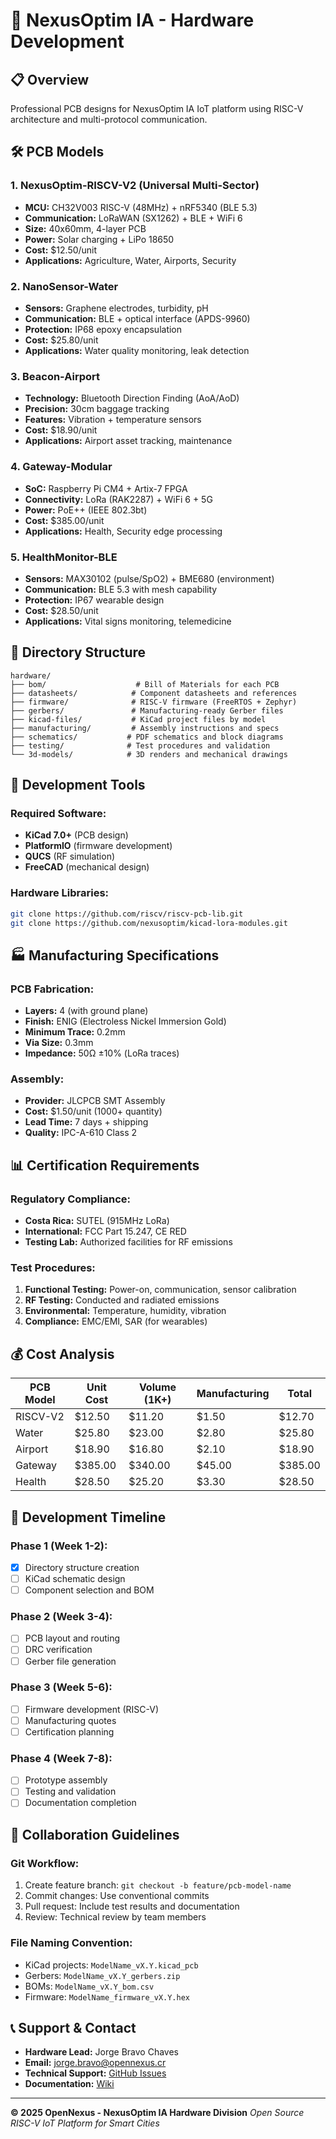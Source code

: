 # 🔧 NexusOptim IA - Hardware Development

## 📋 Overview
Professional PCB designs for NexusOptim IA IoT platform using RISC-V architecture and multi-protocol communication.

## 🛠️ PCB Models

### 1. NexusOptim-RISCV-V2 (Universal Multi-Sector)
- **MCU:** CH32V003 RISC-V (48MHz) + nRF5340 (BLE 5.3)
- **Communication:** LoRaWAN (SX1262) + BLE + WiFi 6
- **Size:** 40x60mm, 4-layer PCB
- **Power:** Solar charging + LiPo 18650
- **Cost:** $12.50/unit
- **Applications:** Agriculture, Water, Airports, Security

### 2. NanoSensor-Water
- **Sensors:** Graphene electrodes, turbidity, pH
- **Communication:** BLE + optical interface (APDS-9960)
- **Protection:** IP68 epoxy encapsulation
- **Cost:** $25.80/unit
- **Applications:** Water quality monitoring, leak detection

### 3. Beacon-Airport
- **Technology:** Bluetooth Direction Finding (AoA/AoD)
- **Precision:** 30cm baggage tracking
- **Features:** Vibration + temperature sensors
- **Cost:** $18.90/unit
- **Applications:** Airport asset tracking, maintenance

### 4. Gateway-Modular
- **SoC:** Raspberry Pi CM4 + Artix-7 FPGA
- **Connectivity:** LoRa (RAK2287) + WiFi 6 + 5G
- **Power:** PoE++ (IEEE 802.3bt)
- **Cost:** $385.00/unit
- **Applications:** Health, Security edge processing

### 5. HealthMonitor-BLE
- **Sensors:** MAX30102 (pulse/SpO2) + BME680 (environment)
- **Communication:** BLE 5.3 with mesh capability
- **Protection:** IP67 wearable design
- **Cost:** $28.50/unit
- **Applications:** Vital signs monitoring, telemedicine

## 📁 Directory Structure

```
hardware/
├── bom/                    # Bill of Materials for each PCB
├── datasheets/            # Component datasheets and references
├── firmware/              # RISC-V firmware (FreeRTOS + Zephyr)
├── gerbers/               # Manufacturing-ready Gerber files
├── kicad-files/           # KiCad project files by model
├── manufacturing/         # Assembly instructions and specs
├── schematics/           # PDF schematics and block diagrams
├── testing/              # Test procedures and validation
└── 3d-models/            # 3D renders and mechanical drawings
```

## 🔧 Development Tools

### Required Software:
- **KiCad 7.0+** (PCB design)
- **PlatformIO** (firmware development)
- **QUCS** (RF simulation)
- **FreeCAD** (mechanical design)

### Hardware Libraries:
```bash
git clone https://github.com/riscv/riscv-pcb-lib.git
git clone https://github.com/nexusoptim/kicad-lora-modules.git
```

## 🏭 Manufacturing Specifications

### PCB Fabrication:
- **Layers:** 4 (with ground plane)
- **Finish:** ENIG (Electroless Nickel Immersion Gold)
- **Minimum Trace:** 0.2mm
- **Via Size:** 0.3mm
- **Impedance:** 50Ω ±10% (LoRa traces)

### Assembly:
- **Provider:** JLCPCB SMT Assembly
- **Cost:** $1.50/unit (1000+ quantity)
- **Lead Time:** 7 days + shipping
- **Quality:** IPC-A-610 Class 2

## 📊 Certification Requirements

### Regulatory Compliance:
- **Costa Rica:** SUTEL (915MHz LoRa)
- **International:** FCC Part 15.247, CE RED
- **Testing Lab:** Authorized facilities for RF emissions

### Test Procedures:
1. **Functional Testing:** Power-on, communication, sensor calibration
2. **RF Testing:** Conducted and radiated emissions
3. **Environmental:** Temperature, humidity, vibration
4. **Compliance:** EMC/EMI, SAR (for wearables)

## 💰 Cost Analysis

| PCB Model | Unit Cost | Volume (1K+) | Manufacturing | Total |
|-----------|-----------|--------------|---------------|-------|
| RISCV-V2 | $12.50 | $11.20 | $1.50 | $12.70 |
| Water | $25.80 | $23.00 | $2.80 | $25.80 |
| Airport | $18.90 | $16.80 | $2.10 | $18.90 |
| Gateway | $385.00 | $340.00 | $45.00 | $385.00 |
| Health | $28.50 | $25.20 | $3.30 | $28.50 |

## 🚀 Development Timeline

### Phase 1 (Week 1-2):
- [x] Directory structure creation
- [ ] KiCad schematic design
- [ ] Component selection and BOM

### Phase 2 (Week 3-4):
- [ ] PCB layout and routing
- [ ] DRC verification
- [ ] Gerber file generation

### Phase 3 (Week 5-6):
- [ ] Firmware development (RISC-V)
- [ ] Manufacturing quotes
- [ ] Certification planning

### Phase 4 (Week 7-8):
- [ ] Prototype assembly
- [ ] Testing and validation
- [ ] Documentation completion

## 🤝 Collaboration Guidelines

### Git Workflow:
1. Create feature branch: `git checkout -b feature/pcb-model-name`
2. Commit changes: Use conventional commits
3. Pull request: Include test results and documentation
4. Review: Technical review by team members

### File Naming Convention:
- KiCad projects: `ModelName_vX.Y.kicad_pcb`
- Gerbers: `ModelName_vX.Y_gerbers.zip`
- BOMs: `ModelName_vX.Y_bom.csv`
- Firmware: `ModelName_firmware_vX.Y.hex`

## 📞 Support & Contact

- **Hardware Lead:** Jorge Bravo Chaves
- **Email:** jorge.bravo@opennexus.cr
- **Technical Support:** [GitHub Issues](https://github.com/JorgeBC420/nexusoptimia/issues)
- **Documentation:** [Wiki](https://github.com/JorgeBC420/nexusoptimia/wiki)

---

**© 2025 OpenNexus - NexusOptim IA Hardware Division**
*Open Source RISC-V IoT Platform for Smart Cities*
